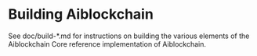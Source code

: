 Building Aiblockchain
================

See doc/build-*.md for instructions on building the various
elements of the Aiblockchain Core reference implementation of Aiblockchain.
